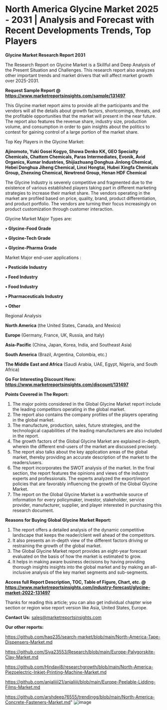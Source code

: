 # North America Glycine Market 2025 - 2031 | Analysis and Forecast with Recent Developments Trends, Top Players

<strong>Glycine Market Research Report 2031</strong>

The Research Report on Glycine Market is a Skillful and Deep Analysis of the Present Situation and Challenges. This research report also analyzes other important trends and market drivers that will affect market growth over 2025-2031.

<strong>Request Sample Report @ <a href=https://www.marketreportsinsights.com/sample/131497>https://www.marketreportsinsights.com/sample/131497</a></strong>

This Glycine market report aims to provide all the participants and the vendors will all the details about growth factors, shortcomings, threats, and the profitable opportunities that the market will present in the near future. The report also features the revenue share, industry size, production volume, and consumption in order to gain insights about the politics to contest for gaining control of a large portion of the market share.

Top Key Players in the Glycine Market:

<strong>Ajinomoto, Yuki Gosei Kogyo, Showa Denko KK, GEO Specialty Chemicals, Chattem Chemicals, Paras Intermediates, Evonik, Avid Organics, Kumar Industries, Shijiazhuang Donghua Jinlong Chemical, Hebei Donghua Jiheng Chemical, Linxi Hongtai, Hubei Xingfa Chemicals Group, Zhenxing Chemical, Newtrend Group, Henan HDF Chemical</strong>

The Glycine Industry is severely competitive and fragmented due to the existence of various established players taking part in different marketing strategies to increase their market share. The vendors operating in the market are profiled based on price, quality, brand, product differentiation, and product portfolio. The vendors are turning their focus increasingly on product customization through customer interaction.

Glycine Market Major Types are:

<strong>• Glycine-Food Grade

• Glycine-Tech Grade

• Glycine-Pharma Grade</strong>

Market Major end-user applications :

<strong>• Pesticide Industry

• Feed Industry

• Food Industry

• Pharmaceuticals Industry

• Other</strong>

Regional Analysis

</u><strong><b>North America</b></strong> (the United States, Canada, and Mexico)

<strong><b>Europe </b></strong>(Germany, France, UK, Russia, and Italy)

<strong><b>Asia-Pacific</b></strong> (China, Japan, Korea, India, and Southeast Asia)

<strong><b>South America</b></strong> (Brazil, Argentina, Colombia, etc.)

<strong><b>The Middle East and Africa</b></strong> (Saudi Arabia, UAE, Egypt, Nigeria, and South Africa)

<strong>Go For Interesting Discount Here: <a href=https://www.marketreportsinsights.com/discount/131497>https://www.marketreportsinsights.com/discount/131497</a></strong>

<strong>Points Covered in The Report:</strong>
<ol>
  <li>The major points considered in the Global Glycine Market report include the leading competitors operating in the global market.</li>
  <li>The report also contains the company profiles of the players operating in the global market.</li>
  <li>The manufacture, production, sales, future strategies, and the technological capabilities of the leading manufacturers are also included in the report.</li>
  <li>The growth factors of the Global Glycine Market are explained in-depth, wherein the different end-users of the market are discussed precisely.</li>
  <li>The report also talks about the key application areas of the global market, thereby providing an accurate description of the market to the readers/users.</li>
  <li>The report incorporates the SWOT analysis of the market. In the final section, the report features the opinions and views of the industry experts and professionals. The experts analyzed the export/import policies that are favorably influencing the growth of the Global Glycine Market.</li>
  <li>The report on the Global Glycine Market is a worthwhile source of information for every policymaker, investor, stakeholder, service provider, manufacturer, supplier, and player interested in purchasing this research document.</li>
</ol>
<strong>Reasons for Buying Global Glycine Market Report:</strong>

<ol>
  <li>The report offers a detailed analysis of the dynamic competitive landscape that keeps the reader/client well ahead of the competitors.</li>
  <li>It also presents an in-depth view of the different factors driving or restraining the growth of the global market.</li>
  <li>The Global Glycine Market report provides an eight-year forecast evaluated on the basis of how the market is estimated to grow.</li>
  <li>It helps in making aware business decisions by having providing thorough insights insights into the global market and by making an all-inclusive analysis of the key market segments and sub-segments.</li>
</ol>
<strong>Access full Report Description, TOC, Table of Figure, Chart, etc. @ <a href=https://www.marketreportsinsights.com/industry-forecast/glycine-market-2022-131497>https://www.marketreportsinsights.com/industry-forecast/glycine-market-2022-131497</a></strong>


Thanks for reading this article; you can also get individual chapter wise section or region wise report version like Asia, United States, Europe.

<strong>Contact Us:</strong>
sales@marketreportsinsights.com

<strong>Our other reports:</strong>

<a href=https://github.com/haq235/search-market/blob/main/North-America-Tape-Dispensers-Market.md>https://github.com/haq235/search-market/blob/main/North-America-Tape-Dispensers-Market.md</a>

<a href=https://github.com/Siya23553/Research/blob/main/Europe-Palygorskite-Clay-Market.md>https://github.com/Siya23553/Research/blob/main/Europe-Palygorskite-Clay-Market.md</a>

<a href=https://github.com/Hindavi8/researchgrowth/blob/main/North-America-Piezoelectric-Inkjet-Printing-Machine-Market.md>https://github.com/Hindavi8/researchgrowth/blob/main/North-America-Piezoelectric-Inkjet-Printing-Machine-Market.md</a>

<a href=https://github.com/anjaliiii21/anjaliiii/blob/main/Europe-Peelable-Lidding-Films-Market.md>https://github.com/anjaliiii21/anjaliiii/blob/main/Europe-Peelable-Lidding-Films-Market.md</a>

<a href=https://github.com/arshdeep76555/trendingg/blob/main/North-America-Concrete-Fasteners-Market.md>https://github.com/arshdeep76555/trendingg/blob/main/North-America-Concrete-Fasteners-Market.md</a>"
![image](https://github.com/user-attachments/assets/9684fa91-3741-498f-9196-681bb559ed7d)
